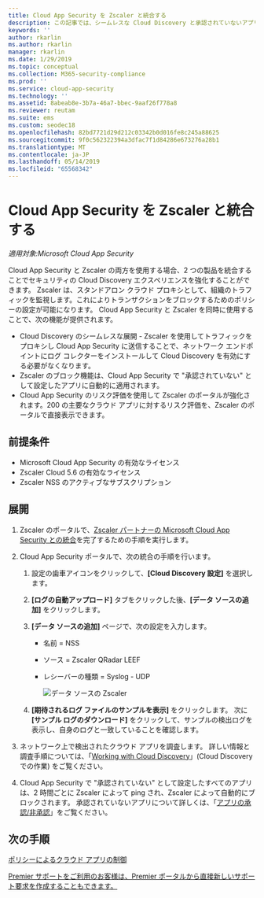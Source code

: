 ```yaml
---
title: Cloud App Security を Zscaler と統合する
description: この記事では、シームレスな Cloud Discovery と承認されていないアプリの自動ブロックのために Microsoft Cloud App Security と Zscaler を統合する方法について説明します。
keywords: ''
author: rkarlin
ms.author: rkarlin
manager: rkarlin
ms.date: 1/29/2019
ms.topic: conceptual
ms.collection: M365-security-compliance
ms.prod: ''
ms.service: cloud-app-security
ms.technology: ''
ms.assetid: 8abeab8e-3b7a-46a7-bbec-9aaf26f778a8
ms.reviewer: reutam
ms.suite: ems
ms.custom: seodec18
ms.openlocfilehash: 82bd7721d29d212c03342b0d016fe8c245a88625
ms.sourcegitcommit: 9f0c562322394a3dfac7f1d84286e673276a28b1
ms.translationtype: MT
ms.contentlocale: ja-JP
ms.lasthandoff: 05/14/2019
ms.locfileid: "65568342"
---
```

# <a name="integrate-cloud-app-security-with-zscaler"></a>Cloud App Security を Zscaler と統合する

*適用対象:Microsoft Cloud App Security*

Cloud App Security と Zscaler の両方を使用する場合、2 つの製品を統合することでセキュリティの Cloud Discovery エクスペリエンスを強化することができます。 Zscaler は、スタンドアロン クラウド プロキシとして、組織のトラフィックを監視します。これによりトランザクションをブロックするためのポリシーの設定が可能になります。 Cloud App Security と Zscaler を同時に使用することで、次の機能が提供されます。

- Cloud Discovery のシームレスな展開 - Zscaler を使用してトラフィックをプロキシし Cloud App Security に送信することで、ネットワーク エンドポイントにログ コレクターをインストールして Cloud Discovery を有効にする必要がなくなります。
- Zscaler のブロック機能は、Cloud App Security で "承認されていない" として設定したアプリに自動的に適用されます。
- Cloud App Security のリスク評価を使用して Zscaler のポータルが強化されます。200 の主要なクラウド アプリに対するリスク評価を、Zscaler のポータルで直接表示できます。

## <a name="prerequisites"></a>前提条件

- Microsoft Cloud App Security の有効なライセンス
- Zscaler Cloud 5.6 の有効なライセンス
- Zscaler NSS のアクティブなサブスクリプション 

## <a name="deployment"></a>展開

1. Zscaler のポータルで、[Zscaler パートナーの Microsoft Cloud App Security との統合](https://help.zscaler.com/zia/configuring-mcas-integration)を完了するための手順を実行します。
2. Cloud App Security ポータルで、次の統合の手順を行います。
    1. 設定の歯車アイコンをクリックして、**[Cloud Discovery 設定]** を選択します。 
    2. **[ログの自動アップロード]** タブをクリックした後、**[データ ソースの追加]** をクリックします。
    3. **[データ ソースの追加]** ページで、次の設定を入力します。

       - 名前 = NSS
       - ソース = Zscaler QRadar LEEF
       - レシーバーの種類 = Syslog - UDP

         ![データ ソースの Zscaler](./media/data-source-zscaler.png)

    4. **[期待されるログ ファイルのサンプルを表示]** をクリックします。 次に **[サンプル ログのダウンロード]** をクリックして、サンプルの検出ログを表示し、自身のログと一致していることを確認します。<br>

3. ネットワーク上で検出されたクラウド アプリを調査します。 詳しい情報と調査手順については、「[Working with Cloud Discovery](working-with-cloud-discovery-data.md)」(Cloud Discovery での作業) をご覧ください。

4. Cloud App Security で "承認されていない" として設定したすべてのアプリは、2 時間ごとに Zscaler によって ping され、Zscaler によって自動的にブロックされます。 承認されていないアプリについて詳しくは、「[アプリの承認/非承認](governance-discovery.md#BKMK_SanctionApp)」をご覧ください。

## <a name="next-steps"></a>次の手順

[ポリシーによるクラウド アプリの制御](control-cloud-apps-with-policies.md)

[Premier サポートをご利用のお客様は、Premier ポータルから直接新しいサポート要求を作成することもできます。](https://premier.microsoft.com/)  
  
